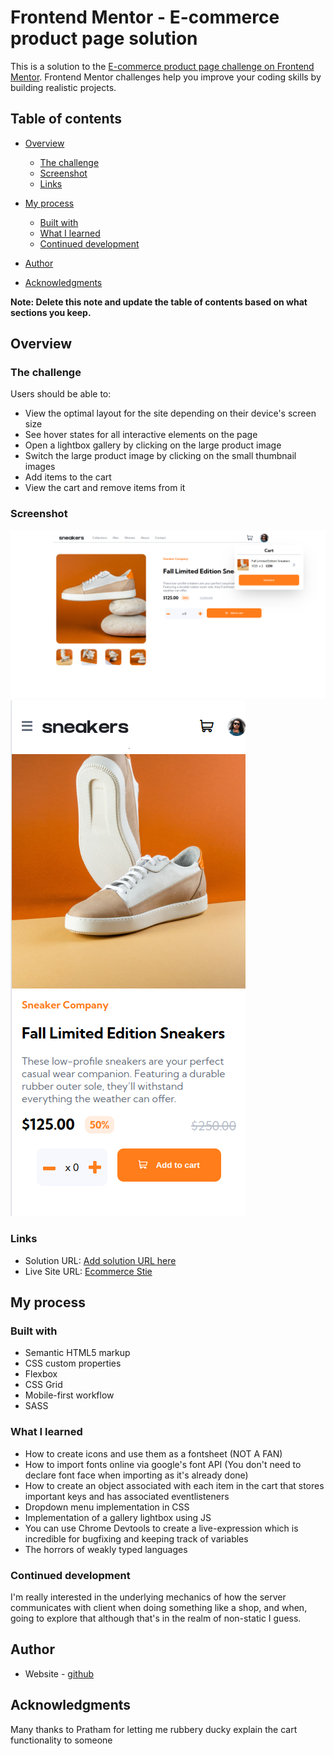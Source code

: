 # Frontend Mentor - E-commerce product page solution

This is a solution to the [E-commerce product page challenge on Frontend Mentor](https://www.frontendmentor.io/challenges/ecommerce-product-page-UPsZ9MJp6). Frontend Mentor challenges help you improve your coding skills by building realistic projects.

## Table of contents

- [Overview](#overview)
  - [The challenge](#the-challenge)
  - [Screenshot](#screenshot)
  - [Links](#links)
- [My process](#my-process)
  - [Built with](#built-with)
  - [What I learned](#what-i-learned)
  - [Continued development](#continued-development)

- [Author](#author)
- [Acknowledgments](#acknowledgments)

**Note: Delete this note and update the table of contents based on what sections you keep.**

## Overview

### The challenge

Users should be able to:

- View the optimal layout for the site depending on their device's screen size
- See hover states for all interactive elements on the page
- Open a lightbox gallery by clicking on the large product image
- Switch the large product image by clicking on the small thumbnail images
- Add items to the cart
- View the cart and remove items from it

### Screenshot

![Desktop](./design/final-submission-desktop.png)
![mobile](./design/final-submission-mobile.png)




### Links

- Solution URL: [Add solution URL here](https://your-solution-url.com)
- Live Site URL: [Ecommerce Stie](https://lukeschwade.github.io/Ecommerce-Product-Page/)

## My process

### Built with

- Semantic HTML5 markup
- CSS custom properties
- Flexbox
- CSS Grid
- Mobile-first workflow
- SASS

### What I learned

- How to create icons and use them as a fontsheet (NOT A FAN)
- How to import fonts online via google's font API (You don't need to declare font face when importing as it's already done)
- How to create an object associated with each item in the cart that stores important keys and has associated eventlisteners
- Dropdown menu implementation in CSS
- Implementation of a gallery lightbox using JS
- You can use Chrome Devtools to create a live-expression which is incredible for bugfixing and keeping track of variables
- The horrors of weakly typed languages

### Continued development

I'm really interested in the underlying mechanics of how the server communicates with client when doing something like a shop, and when, going to explore that although that's in the realm of non-static I guess.


## Author

- Website - [github](https://github.com/lukeSchwade)



## Acknowledgments

Many thanks to Pratham for letting me rubbery ducky explain the cart functionality to someone